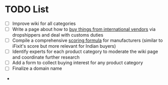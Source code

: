 # TODO List

* [ ] Improve wiki for all categories
* [ ] Write a page about how to [buy things from international vendors](buying-internationally.md) via dropshippers and deal with customs duties
* [ ] Compile a comprehensive [scoring formula](scoring-formula.md) for manufacturers (similar to iFixit's score but more relevant for Indian buyers)
* [ ] Identify experts for each product category to moderate the wiki page and coordinate further research
* [ ] Add a form to collect buying interest for any product category
* [ ] Finalize a domain name
*

